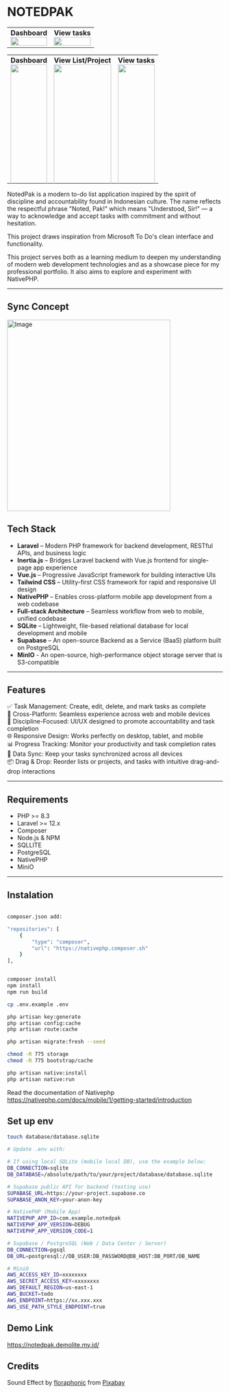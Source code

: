 # NOTEDPAK

<table>
  <tr>
    <td>
      <strong>Dashboard</strong><br>
      <img src="https://github.com/user-attachments/assets/eb73e52f-5741-410f-975b-845009f1a6b7" width="100%">
    </td>
    <td>
      <strong>View tasks</strong><br>
      <img src="https://github.com/user-attachments/assets/4f87c200-977e-45ab-ac56-06dba7443314" width="100%">
    </td>
  </tr>
</table>

<table>
  <tr>
    <td style="vertical-align:top;height:300px;">
      <strong>Dashboard</strong><br>
      <img src="https://github.com/user-attachments/assets/96c465f3-30f1-4d5c-92d0-b72adf6e68f5" width="100%">
    </td>
    <td style="vertical-align:top;height:300px;">
      <strong>View List/Project</strong><br>
      <img src="https://github.com/user-attachments/assets/a72af851-c671-4573-947c-c3f31442bac2" width="100%">
    </td>
    <td style="vertical-align:top;height:300px;">
      <strong>View tasks</strong><br>
      <img src="https://github.com/user-attachments/assets/87e24cb9-fce7-4ac2-bd9e-adc5f48a48f1" width="100%">
    </td>
  </tr>
</table>

NotedPak is a modern to-do list application inspired by the spirit of discipline and accountability found in Indonesian culture. The name reflects the respectful phrase "Noted, Pak!" which means "Understood, Sir!" — a way to acknowledge and accept tasks with commitment and without hesitation.

This project draws inspiration from Microsoft To Do's clean interface and functionality.

This project serves both as a learning medium to deepen my understanding of modern web development technologies and as a showcase piece for my professional portfolio. It also aims to explore and experiment with NativePHP.

---

## Sync Concept

<img width="381" height="447" alt="Image" src="https://github.com/user-attachments/assets/a4069ae4-8930-45d3-8c10-46f0e64da7c6" />

## Tech Stack

- **Laravel** – Modern PHP framework for backend development, RESTful APIs, and business logic
- **Inertia.js** – Bridges Laravel backend with Vue.js frontend for single-page app experience
- **Vue.js** – Progressive JavaScript framework for building interactive UIs
- **Tailwind CSS** – Utility-first CSS framework for rapid and responsive UI design
- **NativePHP** – Enables cross-platform mobile app development from a web codebase
- **Full-stack Architecture** – Seamless workflow from web to mobile, unified codebase
- **SQLite** – Lightweight, file-based relational database for local development and mobile
- **Supabase** – An open-source Backend as a Service (BaaS) platform built on PostgreSQL
- **MinIO** - An open-source, high-performance object storage server that is S3-compatible

---

## Features

✅ Task Management: Create, edit, delete, and mark tasks as complete  
📱 Cross-Platform: Seamless experience across web and mobile devices  
🎯 Discipline-Focused: UI/UX designed to promote accountability and task completion  
🌐 Responsive Design: Works perfectly on desktop, tablet, and mobile  
📊 Progress Tracking: Monitor your productivity and task completion rates  
🔄 Data Sync: Keep your tasks synchronized across all devices  
📦 Drag & Drop: Reorder lists or projects, and tasks with intuitive drag-and-drop interactions

---

## Requirements

- PHP >= 8.3
- Laravel >= 12.x
- Composer
- Node.js & NPM
- SQLLITE
- PostgreSQL
- NativePHP
- MiniO

---

## Instalation

```bash

composer.json add:

"repositories": [
    {
        "type": "composer",
        "url": "https://nativephp.composer.sh"
    }
],


composer install
npm install
npm run build

cp .env.example .env

php artisan key:generate
php artisan config:cache
php artisan route:cache

php artisan migrate:fresh --seed

chmod -R 775 storage
chmod -R 775 bootstrap/cache

php artisan native:install
php artisan native:run

```

Read the documentation of Nativephp
https://nativephp.com/docs/mobile/1/getting-started/introduction

## Set up env

```bash
touch database/database.sqlite

# Update .env with:

# If using local SQLite (mobile local DB), use the example below:
DB_CONNECTION=sqlite
DB_DATABASE=/absolute/path/to/your/project/database/database.sqlite

# Supabase public API for backend (testing use)
SUPABASE_URL=https://your-project.supabase.co
SUPABASE_ANON_KEY=your-anon-key

# NativePHP (Mobile App)
NATIVEPHP_APP_ID=com.example.notedpak
NATIVEPHP_APP_VERSION=DEBUG
NATIVEPHP_APP_VERSION_CODE=1

# Supabase / PostgreSQL (Web / Data Center / Server)
DB_CONNECTION=pgsql
DB_URL=postgresql://DB_USER:DB_PASSWORD@DB_HOST:DB_PORT/DB_NAME

# MiniO
AWS_ACCESS_KEY_ID=xxxxxxxx
AWS_SECRET_ACCESS_KEY=xxxxxxxx
AWS_DEFAULT_REGION=us-east-1
AWS_BUCKET=todo
AWS_ENDPOINT=https://xx.xxx.xxx
AWS_USE_PATH_STYLE_ENDPOINT=true

```

## Demo Link

https://notedpak.demolite.my.id/

## Credits

Sound Effect by <a href="https://pixabay.com/users/floraphonic-38928062/?utm_source=link-attribution&utm_medium=referral&utm_campaign=music&utm_content=211683">floraphonic</a> from <a href="https://pixabay.com//?utm_source=link-attribution&utm_medium=referral&utm_campaign=music&utm_content=211683">Pixabay</a>
